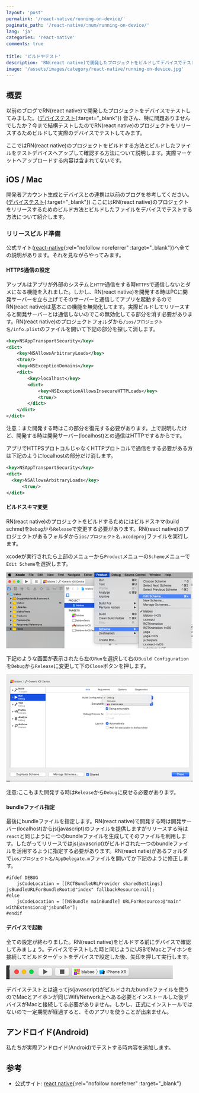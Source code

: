 ```yaml
---
layout: 'post'
permalink: '/react-native/running-on-device/'
paginate_path: '/react-native/:num/running-on-device/'
lang: 'ja'
categories: 'react-native'
comments: true

title: 'ビルドやテスト'
description: 'RN(react native)で開発したプロジェクトをビルドしてデバイスでテストしてみましょう。'
image: '/assets/images/category/react-native/running-on-device.jpg'
---
```



## 概要
以前のブログでRN(react native)で開発したプロジェクトをデバイスでテストしてみました。([デバイステスト]({{site.url}}/{{page.categories}}/test-on-device/){:target="_blank"}) 皆さん、特に問題ありませんでしたか？今まで結構テストしたのでRN(react native)のプロジェクトをリリースするためビルドして実際のデバイスでテストしてみます。

ここではRN(react native)のプロジェクトをビルドする方法とビルドしたファイルをテストデバイスへアップして確認する方法について説明します。実際マーケットへアップロードする内容は含まれてないです。

## iOS / Mac
開発者アカウント生成とデバイスとの連携は以前のブログを参考してください。([デバイステスト]({{site.url}}/{{page.categories}}/test-on-device/){:target="_blank"}) ここにはRN(react native)のプロジェクトをリリースするためのビルド方法とビルドしたファイルをデバイスでテストする方法について紹介します。

### リリースビルド準備
公式サイト([react-native](https://facebook.github.io/react-native/docs/running-on-device#building-your-app-for-production){:rel="nofollow noreferrer" :target="_blank"})へ全ての説明があります。それを見ながらやってみます。

#### HTTPS通信の設定
アップルはアプリが外部のシステムと```HTTP```通信をする時```HTTPS```で通信しないとダメになる機能を入れました。しかし、RN(react native)を開発する時はPCに開発サーバーを立ち上げてそのサーバーと通信してアプリを起動するのでRN(react native)は基本この機能を無効化してます。実際ビルドしてリリースすると開発サーバーとは通信しないのでこの無効化してる部分を消す必要があります。RN(react native)のプロジェクトフォルダから```/ios/プロジェクト名/info.plist```のファイルを開いて下記の部分を探して消します。

```xml
<key>NSAppTransportSecurity</key>
<dict>
    <key>NSAllowsArbitraryLoads</key>
    <true/>
    <key>NSExceptionDomains</key>
    <dict>
        <key>localhost</key>
        <dict>
            <key>NSExceptionAllowsInsecureHTTPLoads</key>
            <true/>
        </dict>
    </dict>
</dict>
```

注意：また開発する時はこの部分を復元する必要があります。上で説明したけど、開発する時は開発サーバー(localhost)との通信はHTTPでするからです。

アプリでHTTPSプロトコルじゃなくHTTPプロトコルで通信をする必要がある方は下記のようにlocalhostの部分だけ消します。

```xml
<key>NSAppTransportSecurity</key>
<dict>
  <key>NSAllowsArbitraryLoads</key>
      <true/>
</dict>
```

#### ビルドスキマ変更
RN(react native)のプロジェクトをビルドするためにはビルドスキマ(build schme)を```Debug```から```Release```で変更する必要があります。RN(react native)のプロジェクトがあるフォルダから```ios/プロジェクト名.xcodeproj```ファイルを実行します。

xcodeが実行されたら上部のメニューから```Product```メニューの```Scheme```メニューで```Edit Scheme```を選択します。

![change build scheme](/assets/images/category/react-native/running-on-device/change-scheme.png)

下記のような画面が表示されたら左の```Run```を選択して右の```Build Configuration```を```Debug```から```Release```に変更して下の```Close```ボタンを押します。

![change build scheme to Release from Debug](/assets/images/category/react-native/running-on-device/change-debug-to-release.png)

注意:ここもまた開発する時は```Release```から```Debug```に戻せる必要があります。

#### bundleファイル指定
最後にbundleファイルを指定します。RN(react native)で開発する時は開発サーバー(localhost)からjs(javascript)のファイルを提供しますがリリースする時は```react```と同じように一つのbundleファイルを生成してそのファイルを利用します。したがってリリースではjs(javascript)がビルドされた一つのbundleファイルを活用するように指定する必要があります。RN(react natie)があるフォルダで```ios/プロジェクト名/AppDelegate.m```ファイルを開いてか下記のように修正します。

```
#ifdef DEBUG
    jsCodeLocation = [[RCTBundleURLProvider sharedSettings] jsBundleURLForBundleRoot:@"index" fallbackResource:nil];
#else
    jsCodeLocation = [[NSBundle mainBundle] URLForResource:@"main" withExtension:@"jsbundle"];
#endif
```

#### デバイスで起動
全ての設定が終わりました。RN(react native)をビルドする前にデバイスで確認してみましょう。デバイスでテストした時と同じようにUSBでMacとアイホンを接続してビルドターゲットをデバイスで設定した後、矢印を押して実行します。

![device test](/assets/images/category/react-native/running-on-device/device-test.png)

デバイステストとは違ってjs(javascript)がビルドされたbundleファイルを使うのでMacとアイホンが同じWifi/Network上へある必要とインストールした後デバイスがMacと接続してる必要がありません。しかし、正式にインストールではないので一定期間が経過すると、そのアプリを使うことが出来ません。

## アンドロイド(Android)
私たちが実際アンドロイド(Android)でテストする時内容を追加します。

## 参考
- 公式サイト: [react native](https://facebook.github.io/react-native/docs/running-on-device){:rel="nofollow noreferrer" :target="_blank"}
